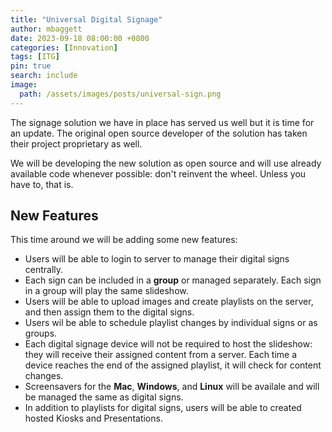 ```yaml
---
title: "Universal Digital Signage"
author: mbaggett
date: 2023-09-18 08:00:00 +0800
categories: [Innovation]
tags: [ITG] 
pin: true
search: include
image:
  path: /assets/images/posts/universal-sign.png
---
```

The signage solution we have in place has served us well but it is time for an update. The original open source developer of the solution has taken their project proprietary as well.

We will be developing the new solution as open source and will use already available code whenever possible: don't reinvent the wheel.  Unless you have to, that is. 

## New Features

This time around we will be adding some new features:

* Users will be able to login to server to manage their digital signs centrally.
* Each sign can be included in a **group** or managed separately. Each sign in a group will play the same slideshow.
* Users will be able to upload images and create playlists on the server, and then assign them to the digital signs.
* Users wil be able to schedule playlist changes by individual signs or as groups.
* Each digital signage device will not be required to host the slideshow: they will receive their assigned content from a server. Each time a device reaches the end of the assigned playlist, it will check for content changes.
* Screensavers for the <b>Mac</b>, <b>Windows</b>, and <b>Linux</b> will be availale and will be managed the same as digital signs.
* In addition to playlists for digital signs, users will be able to created hosted Kiosks and Presentations. 